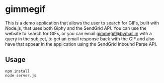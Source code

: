 # gimmegif

This is a demo application that allows the user to search for GIFs, built with Node.js, that uses both Giphy and the SendGrid API. You can use the website to search for GIFs, or you can email <gimmegif@bymail.in> with a query in the subject, to get an email response back with the GIF and also have that appear in the application using the SendGrid Inbound Parse API.

## Usage

```
npm install
node server.js
```
